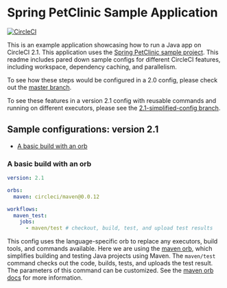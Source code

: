 
# Spring PetClinic Sample Application
 
[![CircleCI](https://circleci.com/gh/annapamma/spring-petclinic/tree/2.1-orbs-config.svg?style=svg)](https://circleci.com/gh/annapamma/spring-petclinic/tree/2.1-orbs-config)

This is an example application showcasing how to run a Java app on CircleCI 2.1. This application uses the [Spring PetClinic sample project](https://projects.spring.io/spring-petclinic/).
This readme includes pared down sample configs for different CircleCI features, including workspace, dependency caching, and parallelism.

To see how these steps would be configured in a 2.0 config, please check out the [master branch](https://github.com/annapamma/spring-petclinic/tree/master).

To see these features in a version 2.1 config with reusable commands and running on different executors, please see the [2.1-simplified-config branch](https://github.com/annapamma/spring-petclinic/tree/2.1-simplified-config).


## Sample configurations: version 2.1
- [A basic build with an orb](#a-basic-build-with-an-orb)


### A basic build with an orb
```yaml
version: 2.1

orbs:
  maven: circleci/maven@0.0.12

workflows:
  maven_test:
    jobs:
      - maven/test # checkout, build, test, and upload test results
```
This config uses the language-specific orb to replace any executors, build tools, and commands available. 
Here we are using the [maven orb](https://circleci.com/orbs/registry/orb/circleci/maven), which simplifies building and testing Java projects using Maven. 
The `maven/test` command checks out the code, builds, tests, and uploads the test result. 
The parameters of this command can be customized. See the [maven orb docs](https://circleci.com/orbs/registry/orb/circleci/maven) for more information.
